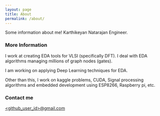 ```yaml
---
layout: page
title: About
permalink: /about/
---
```


Some information about me!
Karthikeyan Natarajan
Engineer.

### More Information

I work at creating EDA tools for VLSI (specifically DFT). 
I deal with EDA algorithms managing millions of graph nodes (gates).

I am working on applying Deep Learning techniques for EDA.

Other than this, I work on kaggle problems, CUDA, Signal processing algorithms and embedded development using ESP8266, Raspberry pi, etc. 

### Contact me

[<github_user_id>@gmail.com](mailto:<github_user_id>@gmail.com)

